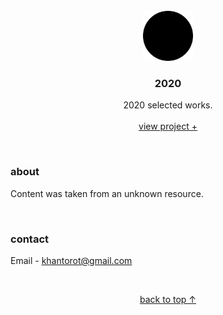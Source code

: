 <br />
<div align="center">
  <a href="#top">
    <img src="content/icons/shortcut.png" alt="logo" width="80" height="80">
  </a>

  <h3 align="center">2020</h3>

  <p align="center">
    2020 selected works.
    <br />
    <br />
    <a href="https://khantorot.github.io/2020">view project +</a>
  </p>
</div>
<br />





### about

Content was taken from an unknown resource.



<br />



### contact

Email - khantorot@gmail.com





<br />
<p align="center"><a href="#top">back to top ↑</a></p>